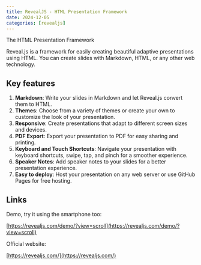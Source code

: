 ```yaml
---
title: RevealJS - HTML Presentation Framework
date: 2024-12-05
categories: [revealjs]
---
```


The HTML Presentation Framework

Reveal.js is a framework for easily creating beautiful adaptive presentations using HTML. You can create slides with Markdown, HTML, or any other web technology.

## Key features

1. **Markdown**: Write your slides in Markdown and let Reveal.js convert them to HTML.
2. **Themes**: Choose from a variety of themes or create your own to customize the look of your presentation.
3. **Responsive**: Create presentations that adapt to different screen sizes and devices.
4. **PDF Export**: Export your presentation to PDF for easy sharing and printing.
5. **Keyboard and Touch Shortcuts**: Navigate your presentation with keyboard shortcuts, swipe, tap, and pinch for a smoother experience.
6. **Speaker Notes**: Add speaker notes to your slides for a better presentation experience.
7. **Easy to deploy**: Host your presentation on any web server or use GitHub Pages for free hosting.

## Links

Demo, try it using the smartphone too:

[https://revealjs.com/demo/?view=scroll](https://revealjs.com/demo/?view=scroll)

Official website:

[https://revealjs.com/](https://revealjs.com/)